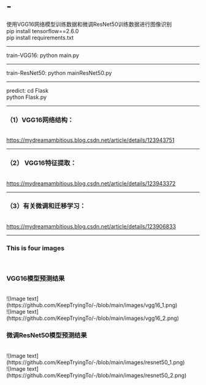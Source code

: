 # -
使用VGG16网络模型训练数据和微调ResNet50训练数据进行图像识别<br>
pip install tensorflow==2.6.0<br>
pip install requirements.txt<br>
<hr>
train-VGG16:
      python main.py<br>
<hr>
train-ResNet50:
      python mainResNet50.py<br>
<hr>
predict:
      cd Flask<br>
      python Flask.py<br>
<hr>
      
<h3>（1）VGG16网络结构：</h3><br>
<a href='https://mydreamambitious.blog.csdn.net/article/details/123943751'>https://mydreamambitious.blog.csdn.net/article/details/123943751</a><br>
<hr>

<h3>（2） VGG16特征提取：</h3><br>
<a href='https://mydreamambitious.blog.csdn.net/article/details/123943372'>https://mydreamambitious.blog.csdn.net/article/details/123943372</a><br>
<hr>

<h3>（3）有关微调和迁移学习：</h3><br>
<a href='https://mydreamambitious.blog.csdn.net/article/details/123906833'>https://mydreamambitious.blog.csdn.net/article/details/123906833</a>
<br>
<hr>
<h3>This is four images</h3><br>
<h3>VGG16模型预测结果</h3><br>
![Image text](https://github.com/KeepTryingTo/-/blob/main/images/vgg16_1.png)<br>
![Image text](https://github.com/KeepTryingTo/-/blob/main/images/vgg16_2.png)<br>
<h3>微调ResNet50模型预测结果</h3><br>
![Image text](https://github.com/KeepTryingTo/-/blob/main/images/resnet50_1.png)<br>
![Image text](https://github.com/KeepTryingTo/-/blob/main/images/resnet50_2.png)<br>

